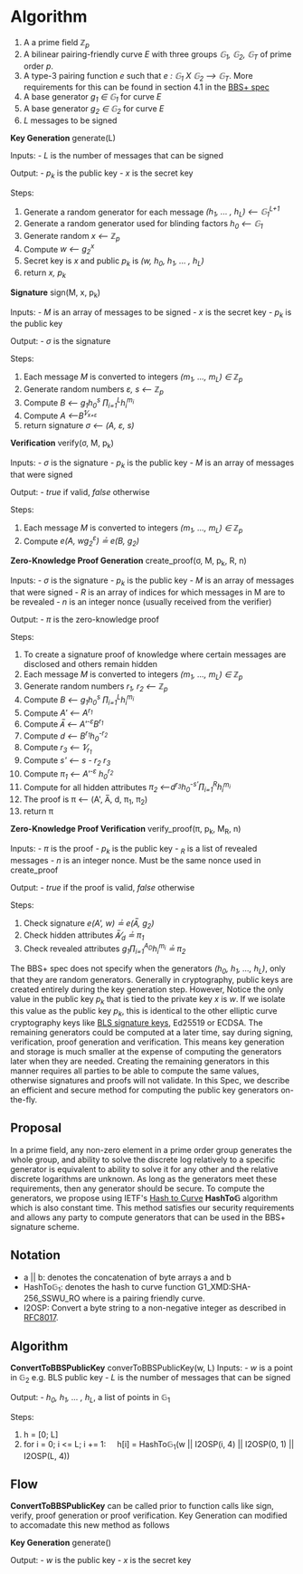 # Algorithm

1. A a prime field _&integers;<sub>p</sub>_
1. A bilinear pairing-friendly curve _E_ with three groups _&#x1D53E;<sub>1</sub>, &#x1D53E;<sub>2</sub>,
   &#x1D53E;<sub>T</sub>_ of prime order _p_.
1. A type-3 pairing function _e_ such that _e : &#x1D53E;<sub>1</sub> X &#x1D53E;<sub>2</sub> &xrarr;
   &#x1D53E;<sub>T</sub>_. More requirements for this can be found in section 4.1 in the
   [BBS+ spec](https://eprint.iacr.org/2016/663.pdf)
1. A base generator _g<sub>1</sub> &isin; &#x1D53E;<sub>1</sub>_ for curve _E_
1. A base generator _g<sub>2</sub> &isin; &#x1D53E;<sub>2</sub>_ for curve _E_
1. _L_ messages to be signed


**Key Generation** generate(L)


Inputs:
\- _L_ is the number of messages that can be signed

Output:
\- _p<sub>k</sub>_ is the public key
\- _x_ is the secret key

Steps:
   1. Generate a random generator for each message _(h<sub>1</sub>, ... , h<sub>L</sub>) &xlarr;
      &#x1D53E;<sub>1</sub><sup>L+1</sup>_
   1. Generate a random generator used for blinding factors _h<sub>0</sub> &xlarr; &#x1D53E;<sub>1</sub>_
   1. Generate random _x &xlarr; &integers;<sub>p</sub>_
   1. Compute _w &xlarr; g<sub>2</sub><sup>x</sup>_
   1. Secret key is _x_ and public _p<sub>k</sub>_ is _(w, h<sub>0</sub>, h<sub>1</sub>, ... , h<sub>L</sub>)_
   1. return _x, p<sub>k</sub>_
   
**Signature** sign(M, x, p<sub>k</sub>)

Inputs:
\- _M_ is an array of messages to be signed
\- _x_ is the secret key
\- _p<sub>k</sub>_ is the public key

Output:
\- _&sigma;_ is the signature

Steps:

   1. Each message _M_ is converted to integers _(m<sub>1</sub>, ..., m<sub>L</sub>) &isin; &integers;<sub>p</sub>_
   1. Generate random numbers _&epsi;, s &xlarr; &integers;<sub>p</sub>_
   1. Compute _B &xlarr; g<sub>1</sub>h<sub>0</sub><sup>s</sup> &prod;<sub>i=1</sub><sup>L</sup>h<sub>i</sub><sup>m<sub>i</sub></sup>_
   1. Compute _A &xlarr;B<sup>1&frasl;<sub>x+&epsi;</sub></sup>_
   1. return signature _&sigma; &xlarr; (A, &epsi;, s)_

**Verification** verify(&sigma;, M, p<sub>k</sub>)

Inputs:
\- _&sigma;_ is the signature
\- _p<sub>k</sub>_ is the public key
\- _M_ is an array of messages that were signed

Output:
\- _true_ if valid, _false_ otherwise

Steps:

   1. Each message _M_ is converted to integers _(m<sub>1</sub>, ..., m<sub>L</sub>) &isin; &integers;<sub>p</sub>_
   1. Compute _e(A, wg<sub>2</sub><sup>&epsi;</sup>) &#x225f; e(B, g<sub>2</sub>)_


**Zero-Knowledge Proof Generation** create_proof(&sigma;, M, p<sub>k</sub>, R, n)

Inputs:
\- _&sigma;_ is the signature
\- _p<sub>k</sub>_ is the public key
\- _M_ is an array of messages that were signed
\- _R_ is an array of indices for which messages in M are to be revealed
\- _n_ is an integer nonce (usually received from the verifier)

Output:
\- _&pi;_ is the zero-knowledge proof

Steps:

   1. To create a signature proof of knowledge where certain messages are disclosed and others remain hidden
   2. Each message _M_ is converted to integers _(m<sub>1</sub>, ..., m<sub>L</sub>) &isin; &integers;<sub>p</sub>_
   3. Generate random numbers _r<sub>1</sub>, r<sub>2</sub> &xlarr; &integers;<sub>p</sub>_
   4. Compute _B &xlarr; g<sub>1</sub>h<sub>0</sub><sup>s</sup> &prod;<sub>i=1</sub><sup>L</sup>h<sub>i</sub><sup>m<sub>i</sub></sup>_
   5. Compute _A' &xlarr; A<sup>r<sub>1</sub></sup>_
   6. Compute _A&#773; &xlarr; A'<sup>-&epsi;</sup>B<sup>r<sub>1</sub></sup>_
   7. Compute _d &xlarr; B<sup>r<sub>1</sub></sup>h<sub>0</sub><sup>-r<sub>2</sub></sup>_
   8. Compute _r<sub>3</sub> &xlarr; 1&frasl;<sub>r<sub>1</sub></sub>_
   9. Compute _s' &xlarr; s - r<sub>2</sub> r<sub>3</sub>_
   10. Compute _&pi;<sub>1</sub> &xlarr; A'<sup>-&epsi;</sup> h<sub>0</sub><sup>r<sub>2</sub></sup>_
   11. Compute for all hidden attributes _&pi;<sub>2</sub> &xlarr;d<sup>r<sub>3</sub></sup>h<sub>0</sub><sup>-s'</sup>&prod;<sub>i=1</sub><sup>R</sup>h<sub>i</sub><sup>m<sub>i</sub></sup>_
   12. The proof is &pi; &xlarr; (A', A&#773;, d, &pi;<sub>1</sub>, &pi;<sub>2</sub>)
   13. return &pi;


**Zero-Knowledge Proof Verification** verify_proof(&pi;, p<sub>k</sub>, M<sub>R</sub>, n)

Inputs:
\- _&pi;_ is the proof
\- _p<sub>k</sub>_ is the public key
\- _<sub>R</sub>_ is a list of revealed messages
\- _n_ is an integer nonce. Must be the same nonce used in create_proof

Output:
\- _true_ if the proof is valid, _false_ otherwise

Steps:

   1. Check signature _e(A', w) &#x225f; e(A&#773;, g<sub>2</sub>)_
   1. Check hidden attributes _A&#773;&frasl;<sub>d</sub> &#x225f; &pi;<sub>1</sub>_
   1. Check revealed attributes _g<sub>1</sub>&prod;<sub>i=1</sub><sup>A<sub>D</sub></sup>h<sub>i</sub><sup>m<sub>i</sub></sup> &#x225f; &pi;<sub>2</sub>_

The BBS+ spec does not specify when the generators _(h<sub>0</sub>, h<sub>1</sub>, ..., h<sub>L</sub>)_, only that they
are random generators. Generally in cryptography, public keys are created entirely during the key generation step.
However, Notice the only value in the public key _p<sub>k</sub>_ that is tied to the private key _x_ is _w_. If we
isolate this value as the public key _p<sub>k</sub>_, this is identical to the other elliptic curve cryptography keys like
[BLS signature keys](https://crypto.stanford.edu/~dabo/pubs/papers/BLSmultisig.html), Ed25519 or ECDSA. The remaining generators
could be computed at a later time, say during signing, verification, proof generation and verification. This means key
generation and storage is much smaller at the expense of computing the generators later when they are needed. Creating the
remaining generators in this manner requires all parties to be able to compute the same values, otherwise
signatures and proofs will not validate. In this Spec, we describe an efficient and secure method for computing the
public key generators on-the-fly.

## Proposal

In a prime field, any non-zero element in a prime order group generates the whole group, and ability to solve the
discrete log relatively to a specific generator is equivalent to ability to solve it for any other and the relative discrete logarithms are unknown. As long as the
generators meet these requirements, then any generator should be secure. To compute the generators, we propose using
IETF's [Hash to Curve](https://datatracker.ietf.org/doc/draft-irtf-cfrg-hash-to-curve/?include_text=1) **HashTo&#x1D53E;** algorithm which
is also constant time. This method satisfies our security requirements and allows any party to compute generators that can be used in
the BBS+ signature scheme.

## Notation

* a || b: denotes the concatenation of byte arrays a and b
* HashTo&#x1D53E;<sub>1</sub>: denotes the hash to curve function <CurveName>G1_XMD:SHA-256_SSWU_RO where <CurveName> is a pairing friendly curve.
* I2OSP: Convert a byte string to a non-negative integer as described in [RFC8017](https://tools.ietf.org/html/rfc8017).

## Algorithm

**ConvertToBBSPublicKey** converToBBSPublicKey(w, L)
Inputs:
\- _w_ is a point in &#x1D53E;<sub>2</sub> e.g. BLS public key
\- _L_ is the number of messages that can be signed

Output:
\- _h<sub>0</sub>, h<sub>1</sub>, ... , h<sub>L</sub>_, a list of points in &#x1D53E;<sub>1</sub>

Steps:

1. h = [0; L]
1. for i = 0; i <= L; i += 1:
&nbsp;&nbsp;&nbsp;&nbsp;h[i] = HashTo&#x1D53E;<sub>1</sub>(w || I2OSP(i, 4) || I2OSP(0, 1) || I2OSP(L, 4))

## Flow

**ConvertToBBSPublicKey** can be called prior to function calls like sign, verify, proof generation or proof verification. Key Generation can modified to accomadate this new method as follows

**Key Generation** generate()

Output:
\- _w_ is the public key
\- _x_ is the secret key